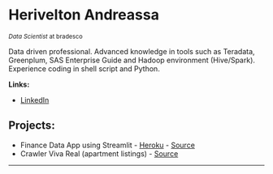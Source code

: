 # Herivelton Andreassa
<sub>*Data Scientist* at bradesco</sub>

Data driven professional. Advanced knowledge in tools such as Teradata, Greenplum, SAS Enterprise Guide and Hadoop environment (Hive/Spark). Experience coding in shell script and Python. 


**Links:**
* [LinkedIn](https://www.linkedin.com/in/heriveltonandreassa/?locale=en_US)

## Projects:

* Finance Data App using Streamlit - [Heroku](https://finance-data-app.herokuapp.com/) - [Source](https://github.com/handreassa/Data-Science/tree/main/finance-data-app)  
* Crawler Viva Real (apartment listings) - [Source](https://github.com/handreassa/Data-Science/tree/main/viva-real_crawler)
---
